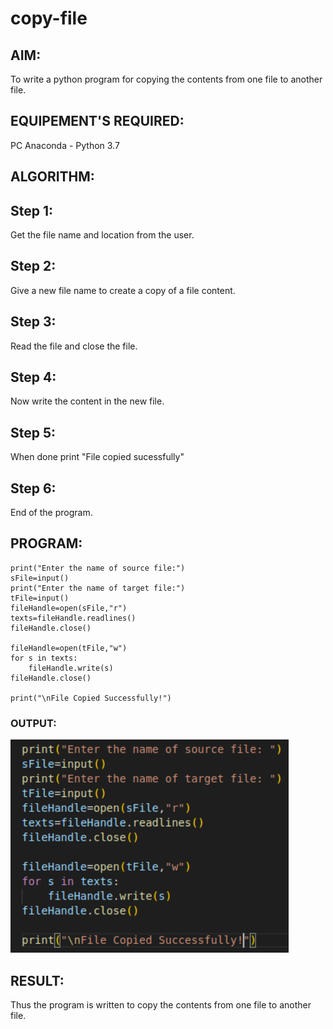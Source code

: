 # copy-file
## AIM:
To write a python program for copying the contents from one file to another file.
## EQUIPEMENT'S REQUIRED: 
PC
Anaconda - Python 3.7
## ALGORITHM: 
## Step 1:
Get the file name and location from the user.
## Step 2:
Give a new file name to create a copy of a file content.
## Step 3:
Read the file and close the file.
## Step 4:
Now write the content in the new file.
## Step 5:
When done print "File copied sucessfully"
## Step 6:
End of the program.
## PROGRAM:
``````
print("Enter the name of source file:")
sFile=input()
print("Enter the name of target file:")
tFile=input()
fileHandle=open(sFile,"r")
texts=fileHandle.readlines()
fileHandle.close()

fileHandle=open(tFile,"w")
for s in texts:
    fileHandle.write(s)
fileHandle.close()

print("\nFile Copied Successfully!")
``````
### OUTPUT:
![output](/Screenshot%202023-12-29%20164511.png)


## RESULT:
Thus the program is written to copy the contents from one file to another file.